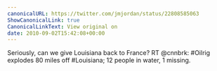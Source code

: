 ```yaml
---
canonicalURL: https://twitter.com/jmjordan/status/22808585063
ShowCanonicalLink: true
CanonicalLinkText: View original on
date: 2010-09-02T15:42:08+00:00
---
```

Seriously, can we give Louisiana back to France? RT @cnnbrk: #Oilrig explodes 80 miles off #Louisiana; 12 people in water, 1 missing.